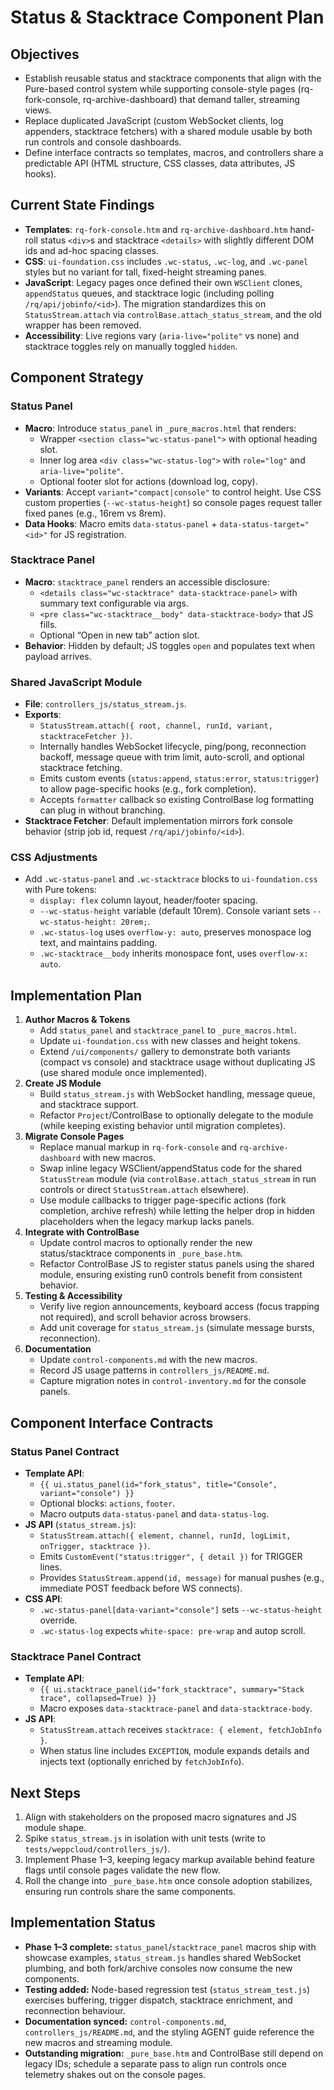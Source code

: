 # Status & Stacktrace Component Plan

## Objectives
- Establish reusable status and stacktrace components that align with the Pure-based control system while supporting console-style pages (rq-fork-console, rq-archive-dashboard) that demand taller, streaming views.
- Replace duplicated JavaScript (custom WebSocket clients, log appenders, stacktrace fetchers) with a shared module usable by both run controls and console dashboards.
- Define interface contracts so templates, macros, and controllers share a predictable API (HTML structure, CSS classes, data attributes, JS hooks).

## Current State Findings
- **Templates**: `rq-fork-console.htm` and `rq-archive-dashboard.htm` hand-roll status `<div>`s and stacktrace `<details>` with slightly different DOM ids and ad-hoc spacing classes.
- **CSS**: `ui-foundation.css` includes `.wc-status`, `.wc-log`, and `.wc-panel` styles but no variant for tall, fixed-height streaming panes.
- **JavaScript**: Legacy pages once defined their own `WSClient` clones, `appendStatus` queues, and stacktrace logic (including polling `/rq/api/jobinfo/<id>`). The migration standardizes this on `StatusStream.attach` via `controlBase.attach_status_stream`, and the old wrapper has been removed.
- **Accessibility**: Live regions vary (`aria-live="polite"` vs none) and stacktrace toggles rely on manually toggled `hidden`.

## Component Strategy
### Status Panel
- **Macro**: Introduce `status_panel` in `_pure_macros.html` that renders:
  - Wrapper `<section class="wc-status-panel">` with optional heading slot.
  - Inner log area `<div class="wc-status-log">` with `role="log"` and `aria-live="polite"`.
  - Optional footer slot for actions (download log, copy).
- **Variants**: Accept `variant="compact|console"` to control height. Use CSS custom properties (`--wc-status-height`) so console pages request taller fixed panes (e.g., 16rem vs 8rem).
- **Data Hooks**: Macro emits `data-status-panel` + `data-status-target="<id>"` for JS registration.

### Stacktrace Panel
- **Macro**: `stacktrace_panel` renders an accessible disclosure:
  - `<details class="wc-stacktrace" data-stacktrace-panel>` with summary text configurable via args.
  - `<pre class="wc-stacktrace__body" data-stacktrace-body>` that JS fills.
  - Optional “Open in new tab” action slot.
- **Behavior**: Hidden by default; JS toggles `open` and populates text when payload arrives.

### Shared JavaScript Module
- **File**: `controllers_js/status_stream.js`.
- **Exports**:
  - `StatusStream.attach({ root, channel, runId, variant, stacktraceFetcher })`.
  - Internally handles WebSocket lifecycle, ping/pong, reconnection backoff, message queue with trim limit, auto-scroll, and optional stacktrace fetching.
  - Emits custom events (`status:append`, `status:error`, `status:trigger`) to allow page-specific hooks (e.g., fork completion).
  - Accepts `formatter` callback so existing ControlBase log formatting can plug in without branching.
- **Stacktrace Fetcher**: Default implementation mirrors fork console behavior (strip job id, request `/rq/api/jobinfo/<id>`).

### CSS Adjustments
- Add `.wc-status-panel` and `.wc-stacktrace` blocks to `ui-foundation.css` with Pure tokens:
  - `display: flex` column layout, header/footer spacing.
  - `--wc-status-height` variable (default 10rem). Console variant sets `--wc-status-height: 20rem;`.
  - `.wc-status-log` uses `overflow-y: auto`, preserves monospace log text, and maintains padding.
  - `.wc-stacktrace__body` inherits monospace font, uses `overflow-x: auto`.

## Implementation Plan
1. **Author Macros & Tokens**
   - Add `status_panel` and `stacktrace_panel` to `_pure_macros.html`.
   - Update `ui-foundation.css` with new classes and height tokens.
   - Extend `/ui/components/` gallery to demonstrate both variants (compact vs console) and stacktrace usage without duplicating JS (use shared module once implemented).
2. **Create JS Module**
   - Build `status_stream.js` with WebSocket handling, message queue, and stacktrace support.
   - Refactor `Project`/ControlBase to optionally delegate to the module (while keeping existing behavior until migration completes).
3. **Migrate Console Pages**
   - Replace manual markup in `rq-fork-console` and `rq-archive-dashboard` with new macros.
   - Swap inline legacy WSClient/appendStatus code for the shared `StatusStream` module (via `controlBase.attach_status_stream` in run controls or direct `StatusStream.attach` elsewhere).
   - Use module callbacks to trigger page-specific actions (fork completion, archive refresh) while letting the helper drop in hidden placeholders when the legacy markup lacks panels.
4. **Integrate with ControlBase**
   - Update control macros to optionally render the new status/stacktrace components in `_pure_base.htm`.
   - Refactor ControlBase JS to register status panels using the shared module, ensuring existing run0 controls benefit from consistent behavior.
5. **Testing & Accessibility**
   - Verify live region announcements, keyboard access (focus trapping not required), and scroll behavior across browsers.
   - Add unit coverage for `status_stream.js` (simulate message bursts, reconnection).
6. **Documentation**
   - Update `control-components.md` with the new macros.
   - Record JS usage patterns in `controllers_js/README.md`.
   - Capture migration notes in `control-inventory.md` for the console panels.

## Component Interface Contracts
### Status Panel Contract
- **Template API**:
  - `{{ ui.status_panel(id="fork_status", title="Console", variant="console") }}`
  - Optional blocks: `actions`, `footer`.
  - Macro outputs `data-status-panel` and `data-status-log`.
- **JS API** (`status_stream.js`):
  - `StatusStream.attach({ element, channel, runId, logLimit, onTrigger, stacktrace })`.
  - Emits `CustomEvent("status:trigger", { detail })` for TRIGGER lines.
  - Provides `StatusStream.append(id, message)` for manual pushes (e.g., immediate POST feedback before WS connects).
- **CSS API**:
  - `.wc-status-panel[data-variant="console"]` sets `--wc-status-height` override.
  - `.wc-status-log` expects `white-space: pre-wrap` and autop scroll.

### Stacktrace Panel Contract
- **Template API**:
  - `{{ ui.stacktrace_panel(id="fork_stacktrace", summary="Stack trace", collapsed=True) }}`
  - Macro exposes `data-stacktrace-panel` and `data-stacktrace-body`.
- **JS API**:
  - `StatusStream.attach` receives `stacktrace: { element, fetchJobInfo }`.
  - When status line includes `EXCEPTION`, module expands details and injects text (optionally enriched by `fetchJobInfo`).

## Next Steps
1. Align with stakeholders on the proposed macro signatures and JS module shape.
2. Spike `status_stream.js` in isolation with unit tests (write to `tests/weppcloud/controllers_js/`).
3. Implement Phase 1–3, keeping legacy markup available behind feature flags until console pages validate the new flow.
4. Roll the change into `_pure_base.htm` once console adoption stabilizes, ensuring run controls share the same components.

## Implementation Status
- **Phase 1–3 complete:** `status_panel`/`stacktrace_panel` macros ship with showcase examples, `status_stream.js` handles shared WebSocket plumbing, and both fork/archive consoles now consume the new components.
- **Testing added:** Node-based regression test (`status_stream_test.js`) exercises buffering, trigger dispatch, stacktrace enrichment, and reconnection behaviour.
- **Documentation synced:** `control-components.md`, `controllers_js/README.md`, and the styling AGENT guide reference the new macros and streaming module.
- **Outstanding migration:** `_pure_base.htm` and ControlBase still depend on legacy IDs; schedule a separate pass to align run controls once telemetry shakes out on the console pages.
